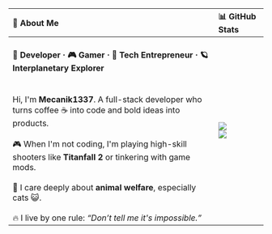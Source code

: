 | 👤 About Me | 📊 GitHub Stats |
| :--|:--|
| <h4>🧠 Developer · 🎮 Gamer · 🚀 Tech Entrepreneur · 🪐 Interplanetary Explorer</h4><br/>Hi, I'm **Mecanik1337**. A full-stack developer who turns coffee ☕ into code and bold ideas into products.<br/><br/>🎮 When I'm not coding, I'm playing high-skill shooters like <strong>Titanfall 2</strong> or tinkering with game mods.<br/><br/>🐾 I care deeply about <strong>animal welfare</strong>, especially cats 😺.<br/><br/>🔥 I live by one rule: <em>“Don’t tell me it's impossible.”</em> | <img src="https://github-readme-stats.vercel.app/api?username=mecanik&count_private=true&show_icons=true&include_all_commits=true&bg_color=000000&text_color=03A062&title_color=fe4438&icon_color=fe4438" /><br/><img src="https://github-readme-stats.vercel.app/api/top-langs/?username=mecanik&layout=compact&bg_color=000000&text_color=03A062&title_color=fe4438" /> |
